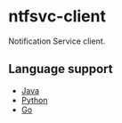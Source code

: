 # ntfsvc-client

Notification Service client.

## Language support

* [Java](https://github.com/ngyewch/ntfsvc-client-java)
* [Python](https://github.com/ngyewch/ntfsvc-client-python)
* [Go](https://github.com/ngyewch/go-ntfsvc)

